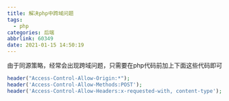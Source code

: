 ```yaml
---
title: 解决php中跨域问题
tags:
  - php
categories: 后端
abbrlink: 60349
date: 2021-01-15 14:50:19
---
```

由于同源策略，经常会出现跨域问题，只需要在php代码前加上下面这些代码即可
```php
header("Access-Control-Allow-Origin:*");
header('Access-Control-Allow-Methods:POST');
header('Access-Control-Allow-Headers:x-requested-with, content-type');
```
